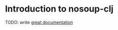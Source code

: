 # Introduction to nosoup-clj

TODO: write [great documentation](http://jacobian.org/writing/what-to-write/)
